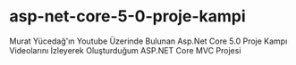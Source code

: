 # asp-net-core-5-0-proje-kampi
Murat Yücedağ'ın Youtube Üzerinde Bulunan Asp.Net Core 5.0 Proje Kampı Videolarını İzleyerek Oluşturduğum ASP.NET Core MVC Projesi
